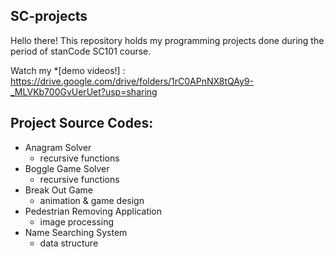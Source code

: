 ## SC-projects
Hello there!
This repository holds my programming projects done during the period of stanCode SC101 course.

Watch my *[demo videos!] : https://drive.google.com/drive/folders/1rC0APnNX8tQAy9-_MLVKb700GvUerUet?usp=sharing

## Project Source Codes:
* Anagram Solver
  * recursive functions
* Boggle Game Solver
  * recursive functions
* Break Out Game
  * animation & game design
* Pedestrian Removing Application
  * image processing
* Name Searching System
  * data structure
